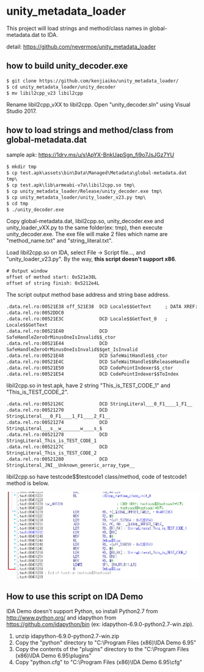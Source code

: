 # unity_metadata_loader

This project will load strings and method/class names in global-metadata.dat to IDA.

detail: https://github.com/nevermoe/unity_metadata_loader

## how to build unity_decoder.exe

    $ git clone https://github.com/kenjiaiko/unity_metadata_loader/
    $ cd unity_metadata_loader/unity_decoder
    $ mv libil2cpp_v23 libil2cpp

Rename libil2cpp_vXX to libil2cpp. Open "unity_decoder.sln" using Visual Studio 2017.

## how to load strings and method/class from global-metadata.dat

sample apk: https://1drv.ms/u/s!ApYX-BnkUapSgn_fj9o7JsJGz7YU

    $ mkdir tmp
    $ cp test.apk\assets\bin\Data\Managed\Metadata\global-metadata.dat tmp\
    $ cp test.apk\lib\armeabi-v7a\libil2cpp.so tmp\
    $ cp unity_metadata_loader/Release/unity_decoder.exe tmp\
    $ cp unity_metadata_loader/unity_loader_v23.py tmp\
    $ cd tmp
    $ ./unity_decoder.exe

Copy global-metadata.dat, libil2cpp.so, unity_decoder.exe and unity_loader_vXX.py to the same folder(ex: tmp\), then execute unity_decoder.exe. The exe file will make 2 files which name are "method_name.txt" and "string_literal.txt". 

Load libil2cpp.so on IDA, select File -> Script file..., and "unity_loader_v23.py". By the way, **this script doesn't support x86**.

    # Output window
    offset of method start: 0x521e38L
    offset of string finish: 0x5212e4L

The script output method base address and string base address.

    .data.rel.ro:00521E38 off_521E38  DCD Locale$$GetText     ; DATA XREF: .data.rel.ro:0052DDC0
    .data.rel.ro:00521E3C             DCD Locale$$GetText_0   ; Locale$$GetText
    .data.rel.ro:00521E40             DCD SafeHandleZeroOrMinusOneIsInvalid$$_ctor
    .data.rel.ro:00521E44             DCD SafeHandleZeroOrMinusOneIsInvalid$$get_IsInvalid
    .data.rel.ro:00521E48             DCD SafeWaitHandle$$_ctor
    .data.rel.ro:00521E4C             DCD SafeWaitHandle$$ReleaseHandle
    .data.rel.ro:00521E50             DCD CodePointIndexer$$_ctor
    .data.rel.ro:00521E54             DCD CodePointIndexer$$ToIndex

libil2cpp.so in test.apk, have 2 string "This_is_TEST_CODE_1" and "This_is_TEST_CODE_2".

    .data.rel.ro:0052126C             DCD StringLiteral___0_F1____1_F1__
    .data.rel.ro:00521270             DCD StringLiteral___0_F1____1_F1____2_F1__
    .data.rel.ro:00521274             DCD StringLiteral___s__w_______w____s_$
    .data.rel.ro:00521278             DCD StringLiteral_This_is_TEST_CODE_1
    .data.rel.ro:0052127C             DCD StringLiteral_This_is_TEST_CODE_2
    .data.rel.ro:00521280             DCD StringLiteral_JNI__Unknown_generic_array_type__

libil2cpp.so have testcode$$testcode1 class/method, code of testcode1 method is below.

![](sample.png "sample")

## How to use this script on IDA Demo

IDA Demo doesn't support Python, so install Python2.7 from http://www.python.org/ and idapython from https://github.com/idapython/bin (ex: idapython-6.9.0-python2.7-win.zip).

1. unzip idapython-6.9.0-python2.7-win.zip
2. Copy the "python" directory to "C:\Program Files (x86)\IDA Demo 6.95\"
3. Copy the contents of the "plugins" directory to the "C:\Program Files (x86)\IDA Demo 6.95\plugins\"
4. Copy "python.cfg" to "C:\Program Files (x86)\IDA Demo 6.95\cfg\"

